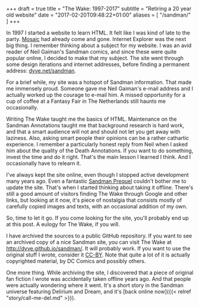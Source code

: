 +++
draft = true
title = "The Wake: 1997-2017"
subtitle = "Retiring a 20 year old website"
date = "2017-02-20T09:48:22+01:00"
aliases = [
    "/sandman/"
]
+++

In 1997 I started a website to learn HTML. It felt like I was kind of late to the party. [Mosaic](https://en.wikipedia.org/wiki/Mosaic_(web_browser)) had already come and gone. Internet Explorer was the next big thing. I remember thinking about a subject for my website. I was an avid reader of Neil Gaiman's Sandman comics, and since these were quite popular online, I decided to make that my subject. The site went through some design iterations and internet addresses, before finding a permanent address: [dyve.net/sandman](https://dyve.net/sandman).

For a brief while, my site was a hotspot of Sandman information. That made me immensely proud. Someone gave me Neil Gaiman's e-mail address and I actually worked up the courage to e-mail him. A missed opportunity for a cup of coffee at a Fantasy Fair in The Netherlands still haunts me occasionally.

Writing The Wake taught me the basics of HTML. Maintenance on the Sandman Annotations taught me that background research is hard work, and that a smart audience will not and should not let you get away with laziness. Also, asking smart people their opinions can be a rather cathartic experience. I remember a particularly honest reply from Neil when I asked him about the quality of the Death Annotations. If you want to do something, invest the time and do it right. That's the main lesson I learned I think. And I occasionally have to relearn it. 

I've always kept the site online, even though I stopped active development many years ago. Even a fantastic [Sandman Prequel](http://www.neilgaiman.com/works/Comics/Sandman+Overture/) couldn't bother me to update the site. That's when I started thinking about taking it offline. There's still a good amount of visitors finding The Wake through Google and other links, but looking at it now, it's piece of nostalgia that consists mostly of carefully copied images and texts, with an occasional addition of my own.

So, time to let it go. If you come looking for the site, you'll probably end up at this post. A eulogy for The Wake, if you will.

I have archived the sources to a public GitHub repository. If you want to see an archived copy of a nice Sandman site, you can visit The Wake at http://dyve.github.io/sandman/. It will probably work. If you want to use the original stuff I wrote, consider it [CC-BY](http://creativecommons.org/licenses/by/4.0/). Note that quite a lot of it is actually copyrighted material, by DC Comics and possibly others. 

One more thing. While archiving the site, I discovered that a piece of original fan fiction I wrote was accidentally taken offline years ago. And that people were actually wondering where it went. It's a short story in the Sandman universe featuring Delirium and Dream, and it's [back online now]({{< relref "story/call-me-del.md" >}}).